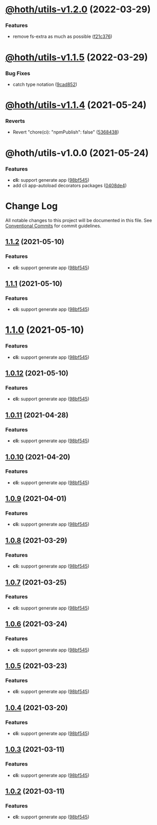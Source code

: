 # [@hoth/utils-v1.2.0](https://github.com/searchfe/hoth/compare/@hoth/utils-v1.1.5...@hoth/utils-v1.2.0) (2022-03-29)


### Features

* remove fs-extra as much as possible ([f21c376](https://github.com/searchfe/hoth/commit/f21c376065d2a41d39da0c1ea6daf886270f436f))

# [@hoth/utils-v1.1.5](https://github.com/searchfe/hoth/compare/@hoth/utils-v1.1.4...@hoth/utils-v1.1.5) (2022-03-29)


### Bug Fixes

* catch type notation ([9cad852](https://github.com/searchfe/hoth/commit/9cad852c11b6980355ce4c54cc75c95f7e1d8f3c))

# [@hoth/utils-v1.1.4](https://github.com/searchfe/hoth/compare/@hoth/utils-v1.1.3...@hoth/utils-v1.1.4) (2021-05-24)


### Reverts

* Revert "chore(ci): "npmPublish": false" ([5368438](https://github.com/searchfe/hoth/commit/5368438918d0db2c819c32fd0f60e1c01ae7123b))

# @hoth/utils-v1.0.0 (2021-05-24)


### Features

* **cli:** support generate app ([98bf545](https://github.com/cxtom/hoth/commit/98bf545e1261ca987de323a9ea1bb698253cfe19))
* add cli app-autoload decorators packages ([0408de4](https://github.com/cxtom/hoth/commit/0408de4ef2d6e2af47e2fd00c3fca400e6be2619))

# Change Log

All notable changes to this project will be documented in this file.
See [Conventional Commits](https://conventionalcommits.org) for commit guidelines.

## [1.1.2](https://github.com/cxtom/hoth/compare/@hoth/utils@1.0.1...@hoth/utils@1.1.2) (2021-05-10)


### Features

* **cli:** support generate app ([98bf545](https://github.com/cxtom/hoth/commit/98bf545e1261ca987de323a9ea1bb698253cfe19))





## [1.1.1](https://github.com/cxtom/hoth/compare/@hoth/utils@1.0.1...@hoth/utils@1.1.1) (2021-05-10)


### Features

* **cli:** support generate app ([98bf545](https://github.com/cxtom/hoth/commit/98bf545e1261ca987de323a9ea1bb698253cfe19))





# [1.1.0](https://github.com/cxtom/hoth/compare/@hoth/utils@1.0.1...@hoth/utils@1.1.0) (2021-05-10)


### Features

* **cli:** support generate app ([98bf545](https://github.com/cxtom/hoth/commit/98bf545e1261ca987de323a9ea1bb698253cfe19))





## [1.0.12](https://github.com/cxtom/hoth/compare/@hoth/utils@1.0.1...@hoth/utils@1.0.12) (2021-05-10)


### Features

* **cli:** support generate app ([98bf545](https://github.com/cxtom/hoth/commit/98bf545e1261ca987de323a9ea1bb698253cfe19))





## [1.0.11](https://github.com/cxtom/hoth/compare/@hoth/utils@1.0.1...@hoth/utils@1.0.11) (2021-04-28)


### Features

* **cli:** support generate app ([98bf545](https://github.com/cxtom/hoth/commit/98bf545e1261ca987de323a9ea1bb698253cfe19))





## [1.0.10](https://github.com/cxtom/hoth/compare/@hoth/utils@1.0.1...@hoth/utils@1.0.10) (2021-04-20)


### Features

* **cli:** support generate app ([98bf545](https://github.com/cxtom/hoth/commit/98bf545e1261ca987de323a9ea1bb698253cfe19))





## [1.0.9](https://github.com/cxtom/hoth/compare/@hoth/utils@1.0.1...@hoth/utils@1.0.9) (2021-04-01)


### Features

* **cli:** support generate app ([98bf545](https://github.com/cxtom/hoth/commit/98bf545e1261ca987de323a9ea1bb698253cfe19))





## [1.0.8](https://github.com/cxtom/hoth/compare/@hoth/utils@1.0.1...@hoth/utils@1.0.8) (2021-03-29)


### Features

* **cli:** support generate app ([98bf545](https://github.com/cxtom/hoth/commit/98bf545e1261ca987de323a9ea1bb698253cfe19))





## [1.0.7](https://github.com/cxtom/hoth/compare/@hoth/utils@1.0.1...@hoth/utils@1.0.7) (2021-03-25)


### Features

* **cli:** support generate app ([98bf545](https://github.com/cxtom/hoth/commit/98bf545e1261ca987de323a9ea1bb698253cfe19))





## [1.0.6](https://github.com/cxtom/hoth/compare/@hoth/utils@1.0.1...@hoth/utils@1.0.6) (2021-03-24)


### Features

* **cli:** support generate app ([98bf545](https://github.com/cxtom/hoth/commit/98bf545e1261ca987de323a9ea1bb698253cfe19))





## [1.0.5](https://github.com/cxtom/hoth/compare/@hoth/utils@1.0.1...@hoth/utils@1.0.5) (2021-03-23)


### Features

* **cli:** support generate app ([98bf545](https://github.com/cxtom/hoth/commit/98bf545e1261ca987de323a9ea1bb698253cfe19))





## [1.0.4](https://github.com/cxtom/hoth/compare/@hoth/utils@1.0.1...@hoth/utils@1.0.4) (2021-03-20)


### Features

* **cli:** support generate app ([98bf545](https://github.com/cxtom/hoth/commit/98bf545e1261ca987de323a9ea1bb698253cfe19))





## [1.0.3](https://github.com/cxtom/hoth/compare/@hoth/utils@1.0.1...@hoth/utils@1.0.3) (2021-03-11)


### Features

* **cli:** support generate app ([98bf545](https://github.com/cxtom/hoth/commit/98bf545e1261ca987de323a9ea1bb698253cfe19))





## [1.0.2](https://github.com/cxtom/hoth/compare/@hoth/utils@1.0.1...@hoth/utils@1.0.2) (2021-03-11)


### Features

* **cli:** support generate app ([98bf545](https://github.com/cxtom/hoth/commit/98bf545e1261ca987de323a9ea1bb698253cfe19))
